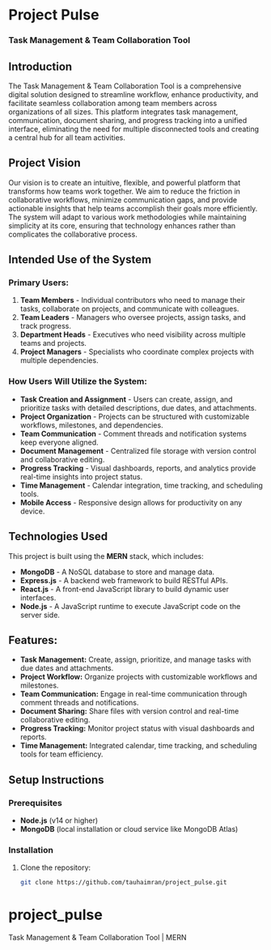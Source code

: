 # Project Pulse 
### Task Management & Team Collaboration Tool

## Introduction
The Task Management & Team Collaboration Tool is a comprehensive digital solution designed to streamline workflow, enhance productivity, and facilitate seamless collaboration among team members across organizations of all sizes. This platform integrates task management, communication, document sharing, and progress tracking into a unified interface, eliminating the need for multiple disconnected tools and creating a central hub for all team activities.

## Project Vision
Our vision is to create an intuitive, flexible, and powerful platform that transforms how teams work together. We aim to reduce the friction in collaborative workflows, minimize communication gaps, and provide actionable insights that help teams accomplish their goals more efficiently. The system will adapt to various work methodologies while maintaining simplicity at its core, ensuring that technology enhances rather than complicates the collaborative process.

## Intended Use of the System

### Primary Users:
1. **Team Members** - Individual contributors who need to manage their tasks, collaborate on projects, and communicate with colleagues.
2. **Team Leaders** - Managers who oversee projects, assign tasks, and track progress.
3. **Department Heads** - Executives who need visibility across multiple teams and projects.
4. **Project Managers** - Specialists who coordinate complex projects with multiple dependencies.

### How Users Will Utilize the System:
- **Task Creation and Assignment** - Users can create, assign, and prioritize tasks with detailed descriptions, due dates, and attachments.
- **Project Organization** - Projects can be structured with customizable workflows, milestones, and dependencies.
- **Team Communication** - Comment threads and notification systems keep everyone aligned.
- **Document Management** - Centralized file storage with version control and collaborative editing.
- **Progress Tracking** - Visual dashboards, reports, and analytics provide real-time insights into project status.
- **Time Management** - Calendar integration, time tracking, and scheduling tools.
- **Mobile Access** - Responsive design allows for productivity on any device.

## Technologies Used

This project is built using the **MERN** stack, which includes:

- **MongoDB** - A NoSQL database to store and manage data.
- **Express.js** - A backend web framework to build RESTful APIs.
- **React.js** - A front-end JavaScript library to build dynamic user interfaces.
- **Node.js** - A JavaScript runtime to execute JavaScript code on the server side.

## Features:
- **Task Management:** Create, assign, prioritize, and manage tasks with due dates and attachments.
- **Project Workflow:** Organize projects with customizable workflows and milestones.
- **Team Communication:** Engage in real-time communication through comment threads and notifications.
- **Document Sharing:** Share files with version control and real-time collaborative editing.
- **Progress Tracking:** Monitor project status with visual dashboards and reports.
- **Time Management:** Integrated calendar, time tracking, and scheduling tools for team efficiency.

## Setup Instructions

### Prerequisites
- **Node.js** (v14 or higher)
- **MongoDB** (local installation or cloud service like MongoDB Atlas)

### Installation

1. Clone the repository:
   ```bash
   git clone https://github.com/tauhaimran/project_pulse.git
# project_pulse
 Task Management & Team Collaboration Tool | MERN
